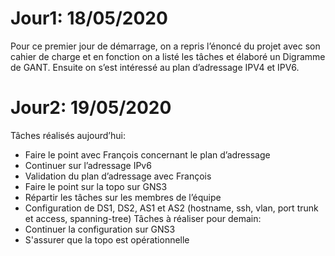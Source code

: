 # Jour1: 18/05/2020
Pour ce premier jour de démarrage, on a repris l’énoncé du projet avec son cahier de charge et en fonction on a listé les tâches et élaboré un Digramme de GANT. 
Ensuite on s’est intéressé au plan d’adressage IPV4 et IPV6.

# Jour2: 19/05/2020
Tâches réalisés aujourd’hui:
-	Faire le point avec François concernant le plan d’adressage 
-	Continuer sur l’adressage IPv6
-	Validation du plan d’adressage avec François
-	Faire le point sur la topo sur GNS3
-	Répartir les tâches sur les membres de l’équipe
-	Configuration de DS1, DS2, AS1 et AS2 (hostname, ssh, vlan, port trunk et access, spanning-tree)
Tâches à réaliser pour demain:
- Continuer la configuration sur GNS3
- S'assurer que la topo est opérationnelle 

